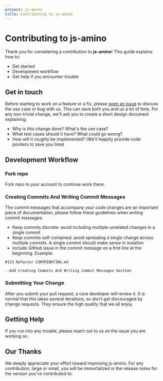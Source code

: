 ```yaml
---
project: js-amino
title: Contributing to js-amino
---
```

# Contributing to js-amino
Thank you for considering a contribution to **js-amino**! This guide explains how to:
* Get started
* Development workflow
* Get help if you encounter trouble


## Get in touch
Before starting to work on a feature or a fix, please [open an issue](https://github.com/cybercongress/js-amino/issues/new/choose) to discuss the use case or bug with us. This can
save both you and us a lot of time. For any non-trivial change, we'll ask you to create a short design document explaining:

* Why is this change done? What's the use case?
* What test cases should it have? What could go wrong?
* How will it roughly be implemented? (We'll happily provide code pointers to save you time)


## Development Workflow

### Fork repo
Fork repo to your account to continue work there.

### Creating Commits And Writing Commit Messages
The commit messages that accompany your code changes are an important piece of documentation, please follow these guidelines when writing commit messages:

* Keep commits discrete: avoid including multiple unrelated changes in a single commit
* Keep commits self-contained: avoid spreading a single change across multiple commits. A single commit should make sense in isolation
* Include GitHub issue in the commit message on a first line at the beginning. Example:

```
#123 Refactor CONTRIBUTING.md

--Add Creating Commits And Writing Commit Messages Section
```

### Submitting Your Change
After you submit your pull request, a core developer will review it. It is normal that this takes several
iterations, so don't get discouraged by change requests. They ensure the high quality that we all enjoy.


## Getting Help
If you run into any trouble, please reach out to us on the issue you are working on.


## Our Thanks
We deeply appreciate your effort toward improving js-amino. For any contribution, large or small, you will be immortalized
 in the release notes for the version you've contributed to.

